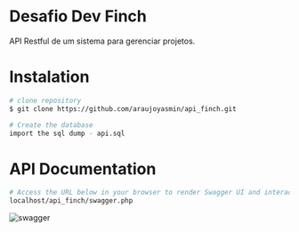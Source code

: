 # Desafio Dev Finch

API Restful de um sistema para gerenciar projetos.

# Instalation
```bash
# clone repository
$ git clone https://github.com/araujoyasmin/api_finch.git

# Create the database 
import the sql dump - api.sql
```

# API Documentation

```bash
# Access the URL below in your browser to render Swagger UI and interact with the API's resources
localhost/api_finch/swagger.php
```

![swagger](https://github.com/araujoyasmin/api_finch/assets/89749816/a48c5957-4ab7-4f11-a080-48ceff4bcf44)
